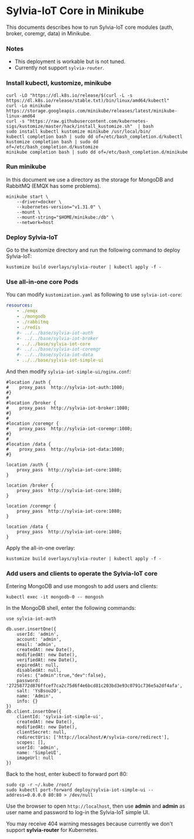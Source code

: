 Sylvia-IoT Core in Minikube
===========================

This documents describes how to run Sylvia-IoT core modules (auth, broker, coremgr, data) in Minikube.

### Notes

- This deployment is workable but is not tuned.
- Currently not support `sylvia-router`.

### Install kubectl, kustomize, minikube

```shell
curl -LO "https://dl.k8s.io/release/$(curl -L -s https://dl.k8s.io/release/stable.txt)/bin/linux/amd64/kubectl"
curl -Lo minikube https://storage.googleapis.com/minikube/releases/latest/minikube-linux-amd64
curl -s "https://raw.githubusercontent.com/kubernetes-sigs/kustomize/master/hack/install_kustomize.sh"  | bash
sudo install kubectl kustomize minikube /usr/local/bin/
kubectl completion bash | sudo dd of=/etc/bash_completion.d/kubectl
kustomize completion bash | sudo dd of=/etc/bash_completion.d/kustomize
minikube completion bash | sudo dd of=/etc/bash_completion.d/minikube
```

### Run minikube

In this document we use a directory as the storage for MongoDB and RabbitMQ (EMQX has some problems).

```shell
minikube start \
    --driver=docker \
    --kubernetes-version="v1.31.0" \
    --mount \
    --mount-string="$HOME/minikube:/db" \
    --network=host
```

### Deploy Sylvia-IoT

Go to the kustomize directory and run the following command to deploy Sylvia-IoT:

```shell
kustomize build overlays/sylvia-router | kubectl apply -f -
```

### Use all-in-one core Pods

You can modify `kustomization.yaml` as following to use `sylvia-iot-core`:

```yaml
resources:
    - ./emqx
    - ./mongodb
    - ./rabbitmq
    - ./redis
    #- ../../base/sylvia-iot-auth
    #- ../../base/sylvia-iot-broker
    - ../../base/sylvia-iot-core
    #- ../../base/sylvia-iot-coremgr
    #- ../../base/sylvia-iot-data
    - ../../base/sylvia-iot-simple-ui
```

And then modify `sylvia-iot-simple-ui/nginx.conf`:

```
#location /auth {
#    proxy_pass  http://sylvia-iot-auth:1080;
#}
#
#location /broker {
#    proxy_pass  http://sylvia-iot-broker:1080;
#}
#
#location /coremgr {
#    proxy_pass  http://sylvia-iot-coremgr:1080;
#}
#
#location /data {
#    proxy_pass  http://sylvia-iot-data:1080;
#}

location /auth {
    proxy_pass  http://sylvia-iot-core:1080;
}

location /broker {
    proxy_pass  http://sylvia-iot-core:1080;
}

location /coremgr {
    proxy_pass  http://sylvia-iot-core:1080;
}

location /data {
    proxy_pass  http://sylvia-iot-core:1080;
}
```

Apply the all-in-one overlay:

```shell
kustomize build overlays/sylvia-router | kubectl apply -f -
```

### Add users and clients to operate the Sylvia-IoT core

Entering MongoDB and use mongosh to add users and clients:

```shell
kubectl exec -it mongodb-0 -- mongosh
```

In the MongoDB shell, enter the following commands:

```
use sylvia-iot-auth

db.user.insertOne({
    userId: 'admin',
    account: 'admin',
    email: 'admin',
    createdAt: new Date(),
    modifiedAt: new Date(),
    verifiedAt: new Date(),
    expiredAt: null,
    disabledAt: null,
    roles: {"admin":true,"dev":false},
    password: '27258772d876ffcef7ca2c75d6f4e6bcd81c203bd3e93c0791c736e5a2df4afa',
    salt: 'YsBsou2O',
    name: 'Admin',
    info: {}
})
db.client.insertOne({
    clientId: 'sylvia-iot-simple-ui',
    createdAt: new Date(),
    modifiedAt: new Date(),
    clientSecret: null,
    redirectUris: ['http://localhost/#/sylvia-core/redirect'],
    scopes: [],
    userId: 'admin',
    name: 'SimpleUI',
    imageUrl: null
})
```

Back to the host, enter kubectl to forward port 80:

```shell
sudo cp -r ~/.kube /root/
sudo kubectl port-forward deploy/sylvia-iot-simple-ui --address=0.0.0.0 80:80 > /dev/null
```

Use the browser to open `http://localhost`, then use **admin** and **admin** as user name and password to log-in the Sylvia-IoT simple UI.

You may receive 404 warning messages because currently we don't support **sylvia-router** for Kubernetes.
